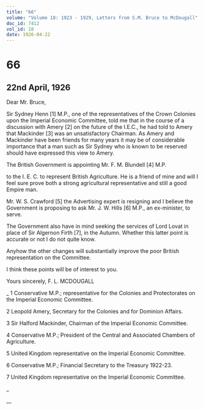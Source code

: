 ```yaml
---
title: "66"
volume: "Volume 18: 1923 - 1929, Letters from S.M. Bruce to McDougall"
doc_id: 7412
vol_id: 18
date: 1926-04-22
---
```


# 66

## 22nd April, 1926

Dear Mr. Bruce,

Sir Sydney Henn [1] M.P., one of the representatives of the Crown Colonies upon the Imperial Economic Committee, told me that in the course of a discussion with Amery [2] on the future of the I.E.C., he had told to Amery that Mackinder [3] was an unsatisfactory Chairman. As Amery and Mackinder have been friends for many years it may be of considerable importance that a man such as Sir Sydney who is known to be reserved should have expressed this view to Amery.

The British Government is appointing Mr. F. M. Blundell [4] M.P.

to the I. E. C. to represent British Agriculture. He is a friend of mine and will I feel sure prove both a strong agricultural representative and still a good Empire man.

Mr. W. S. Crawford [5] the Advertising expert is resigning and I believe the Government is proposing to ask Mr. J. W. Hills [6] M.P., an ex-minister, to serve.

The Government also have in mind seeking the services of Lord Lovat in place of Sir Algernon Firth [7], in the Autumn. Whether this latter point is accurate or not I do not quite know.

Anyhow the other changes will substantially improve the poor British representation on the Committee.

I think these points will be of interest to you.

Yours sincerely, F. L. MCDOUGALL 

_ 1 Conservative M.P.; representative for the Colonies and Protectorates on the Imperial Economic Committee.

2 Leopold Amery, Secretary for the Colonies and for Dominion Affairs.

3 Sir Halford Mackinder, Chairman of the Imperial Economic Committee.

4 Conservative M.P.; President of the Central and Associated Chambers of Agriculture.

5 United Kingdom representative on the Imperial Economic Committee.

6 Conservative M.P.; Financial Secretary to the Treasury 1922-23.

7 United Kingdom representative on the Imperial Economic Committee.

_

__

